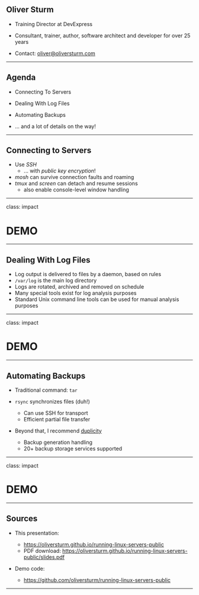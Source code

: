 ## Oliver Sturm

- Training Director at DevExpress
- Consultant, trainer, author, software architect and developer for over 25 years

- Contact: oliver@oliversturm.com

---

## Agenda

- Connecting To Servers
- Dealing With Log Files
- Automating Backups

- ... and a lot of details on the way!

---

## Connecting to Servers

- Use _SSH_
  - ... with _public key encryption_!
- _mosh_ can survive connection faults and roaming
- _tmux_ and _screen_ can detach and resume sessions
  - also enable console-level window handling

---

class: impact

# DEMO

---

## Dealing With Log Files

- Log output is delivered to files by a daemon, based on rules
- `/var/log` is the main log directory
- Logs are rotated, archived and removed on schedule
- Many special tools exist for log analysis purposes
- Standard Unix command line tools can be used for manual analysis purposes

---

class: impact

# DEMO

---

## Automating Backups

- Traditional command: `tar`

- `rsync` synchronizes files (duh!)

  - Can use SSH for transport
  - Efficient partial file transfer

- Beyond that, I recommend [duplicity](http://duplicity.nongnu.org/)
  - Backup generation handling
  - 20+ backup storage services supported

---

class: impact

# DEMO

---

## Sources

- This presentation:

  - https://oliversturm.github.io/running-linux-servers-public
  - PDF download: https://oliversturm.github.io/running-linux-servers-public/slides.pdf

- Demo code:

  - https://github.com/oliversturm/running-linux-servers-public

---
